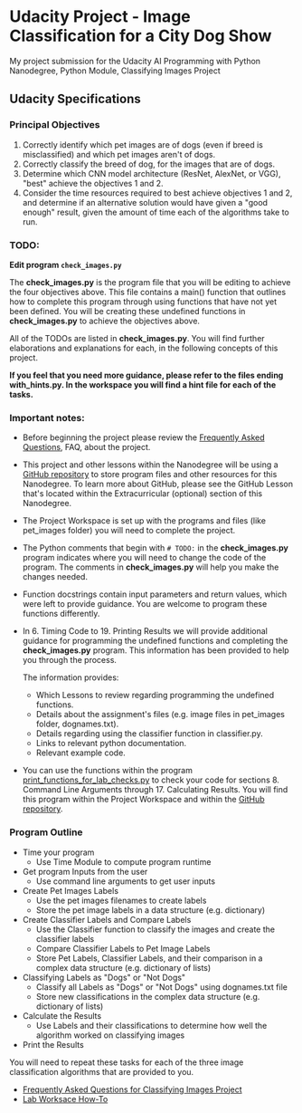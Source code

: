 # Udacity Project - Image Classification for a City Dog Show

My project submission for the Udacity AI Programming with Python Nanodegree, Python Module, Classifying Images Project




## Udacity Specifications

### Principal Objectives

1. Correctly identify which pet images are of dogs (even if breed is misclassified) and which pet images aren't of dogs.
2. Correctly classify the breed of dog, for the images that are of dogs.
3. Determine which CNN model architecture (ResNet, AlexNet, or VGG), "best" achieve the objectives 1 and 2.
4. Consider the time resources required to best achieve objectives 1 and 2, and determine if an alternative solution would have given a "good enough" result, given the amount of time each of the algorithms take to run.

### TODO:

**Edit program `check_images.py`**

The **check_images.py** is the program file that you will be editing to achieve the four objectives above. This file contains a main() function that outlines how to complete this program through using functions that have not yet been defined. You will be creating these undefined functions in **check_images.py** to achieve the objectives above.

All of the TODOs are listed in **check_images.py**. You will find further elaborations and explanations for each, in the following concepts of this project.

**If you feel that you need more guidance, please refer to the files ending with_hints.py. In the workspace you will find a hint file for each of the tasks.**

### Important notes:

- Before beginning the project please review the [Frequently Asked Questions](https://github.com/udacity/AIPND-revision/blob/master/notes/project_intro-to-python.md), FAQ, about the project.
- This project and other lessons within the Nanodegree will be using a [GitHub repository](https://github.com/udacity/AIPND-revision) to store program files and other resources for this Nanodegree. To learn more about GitHub, please see the GitHub Lesson that's located within the Extracurricular (optional) section of this Nanodegree.
- The Project Workspace is set up with the programs and files (like pet_images folder) you will need to complete the project.
- The Python comments that begin with `# TODO:` in the **check_images.py** program indicates where you will need to change the code of the program. The comments in **check_images.py** will help you make the changes needed.
- Function docstrings contain input parameters and return values, which were left to provide guidance. You are welcome to program these functions differently.
- In 6. Timing Code to 19. Printing Results we will provide additional guidance for programming the undefined functions and completing the **check_images.py** program. This information has been provided to help you through the process.

  The information provides:

  - Which Lessons to review regarding programming the undefined functions.
  - Details about the assignment's files (e.g. image files in pet_images folder, dognames.txt).
  - Details regarding using the classifier function in classifier.py.
  - Links to relevant python documentation.
  - Relevant example code.

- You can use the functions within the program [print_functions_for_lab_checks.py](https://github.com/udacity/AIPND-revision/blob/master/intropyproject-classify-pet-images/print_functions_for_lab_checks.py) to check your code for sections 8. Command Line Arguments through 17. Calculating Results. You will find this program within the Project Workspace and within the [GitHub repository](https://github.com/udacity/AIPND-revision).

### Program Outline
 - Time your program
   - Use Time Module to compute program runtime
 - Get program Inputs from the user
   - Use command line arguments to get user inputs
 - Create Pet Images Labels
   - Use the pet images filenames to create labels
   - Store the pet image labels in a data structure (e.g. dictionary)
 - Create Classifier Labels and Compare Labels
   - Use the Classifier function to classify the images and create the classifier labels
   - Compare Classifier Labels to Pet Image Labels
   - Store Pet Labels, Classifier Labels, and their comparison in a complex data structure (e.g. dictionary of lists)
 - Classifying Labels as "Dogs" or "Not Dogs"
   - Classify all Labels as "Dogs" or "Not Dogs" using dognames.txt file
   - Store new classifications in the complex data structure (e.g. dictionary of lists)
 - Calculate the Results
   - Use Labels and their classifications to determine how well the algorithm worked on classifying images
 - Print the Results

 You will need to repeat these tasks for each of the three image classification algorithms that are provided to you.

 - [Frequently Asked Questions for Classifying Images Project](https://github.com/udacity/AIPND-revision/blob/master/notes/project_intro-to-python.md)
 - [Lab Worksace How-To](https://www.youtube.com/watch?v=EQTttywUnXQ&feature=emb_logo)